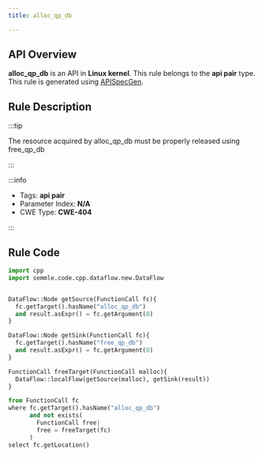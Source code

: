 ```yaml
---
title: alloc_qp_db

---
```



## API Overview
**alloc_qp_db** is an API in **Linux kernel**. This rule belongs to the **api pair** type. This rule is generated using [APISpecGen](../../tools/APISpecGen).
## Rule Description

:::tip

The resource acquired by alloc_qp_db must be properly released using free_qp_db

:::

:::info

- Tags: **api pair**
- Parameter Index: **N/A**
- CWE Type: **CWE-404**

:::

## Rule Code
```python
import cpp
import semmle.code.cpp.dataflow.new.DataFlow


DataFlow::Node getSource(FunctionCall fc){
  fc.getTarget().hasName("alloc_qp_db")
  and result.asExpr() = fc.getArgument(0)
}

DataFlow::Node getSink(FunctionCall fc){
  fc.getTarget().hasName("free_qp_db")
  and result.asExpr() = fc.getArgument(0)
}

FunctionCall freeTarget(FunctionCall malloc){
  DataFlow::localFlow(getSource(malloc), getSink(result))
}

from FunctionCall fc
where fc.getTarget().hasName("alloc_qp_db")
      and not exists(
        FunctionCall free| 
        free = freeTarget(fc)
      )
select fc.getLocation()

    
```